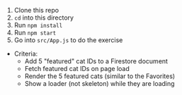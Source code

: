 1. Clone this repo
1. `cd` into this directory
1. Run `npm install`
1. Run `npm start`
1. Go into `src/App.js` to do the exercise

- Criteria:
  - Add 5 "featured" cat IDs to a Firestore document
  - Fetch featured cat IDs on page load
  - Render the 5 featured cats (similar to the Favorites)
  - Show a loader (not skeleton) while they are loading
